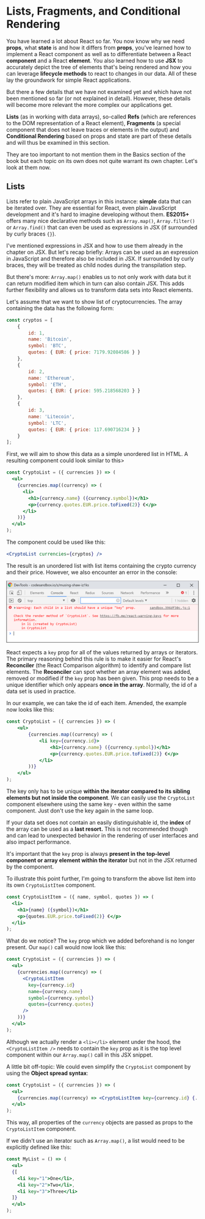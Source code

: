 # Lists, Fragments, and Conditional Rendering

You have learned a lot about React so far. You now know why we need **props**, what **state** is and how it differs from **props**, you've learned how to implement a React component as well as to differentiate between a React **component** and a React **element**. You also learned how to use **JSX** to accurately depict the tree of elements that's being rendered and how you can leverage **lifecycle methods** to react to changes in our data. All of these lay the groundwork for simple React applications.

But there a few details that we have not examined yet and which have not been mentioned so far \(or not explained in detail\). However, these details will become more relevant the more complex our applications get.

**Lists** \(as in working with data arrays\), so-called **Refs** \(which are references to the DOM representation of a React element\), **Fragments** \(a special component that does not leave traces or elements in the output\) and **Conditional Rendering** based on props and state are part of these details and will thus be examined in this section.

They are too important to not mention them in the Basics section of the book but each topic on its own does not quite warrant its own chapter. Let's look at them now.

## Lists

Lists refer to plain JavaScript arrays in this instance: **simple** data that can be iterated over. They are essential for React, even plain JavaScript development and it's hard to imagine developing without them. **ES2015+** offers many nice declarative methods such as `Array.map()`, `Array.filter()` or `Array.find()` that can even be used as expressions in JSX \(if surrounded by curly braces `{}`\).

I've mentioned expressions in JSX and how to use them already in the chapter on JSX. But let's recap briefly: Arrays can be used as an expression in JavaScript and therefore also be included in JSX. If surrounded by curly braces, they will be treated as child nodes  during the transpilation step.

But there's more: `Array.map()` enables us to not only work with data but it can return modified item which in turn can also contain JSX. This adds further flexibility and allows us to transform data sets into React elements.

Let's assume that we want to show  list of cryptocurrencies. The array containing the data has the following form:

```jsx
const cryptos = [
    {
        id: 1,
        name: 'Bitcoin',
        symbol: 'BTC',
        quotes: { EUR: { price: 7179.92084586 } }
    },
    {
        id: 2,
        name: 'Ethereum',
        symbol: 'ETH',
        quotes: { EUR: { price: 595.218568203 } }
    },
    {
        id: 3,
        name: 'Litecoin',
        symbol: 'LTC',
        quotes: { EUR: { price: 117.690716234 } }
    }
];
```

First, we will aim to show this data as a simple unordered list in HTML. A resulting component could look similar to this&gt;

```jsx
const CryptoList = ({ currencies }) => (
  <ul>
    {currencies.map((currency) => (
      <li>
        <h1>{currency.name} ({currency.symbol})</h1>
        <p>{currency.quotes.EUR.price.toFixed(2)} €</p>
      </li>
    ))}
  </ul>
);
```

The component could be used like this:

```jsx
<CryptoList currencies={cryptos} />
```

The result is an unordered list with list items containing the crypto currency and their price. However, we also encounter an error in the console:

![](../.gitbook/assets/react-missing-key.png)

React expects a `key` prop for all of the values returned by arrays or iterators. The primary reasoning behind this rule is to make it easier for React's **Reconciler** \(the React Comparison algorithm\) to identify and compare list elements. The **Reconciler** can spot whether an array element was added, removed or modified if the `key` prop has been given. This prop needs to be a unique identifier which only appears **once in the array**. Normally, the id of a data set is used in practice.

In our example, we can take the id of each item. Amended, the example now looks like this:

```jsx
const CryptoList = ({ currencies }) => (
    <ul>
        {currencies.map((currency) => (
            <li key={currency.id}>
                <h1>{currency.name} ({currency.symbol})</h1>
                <p>{currency.quotes.EUR.price.toFixed(2)} €</p>
            </li>
        ))}
    </ul>
);
```

The key only has to be unique **within the iterator compared to its sibling elements but not inside the component**. We can easily use the `CryptoList` component elsewhere using the same key - even within the same component. Just don't use the key again in the same loop.

If your data set does not contain an easily distinguishable id, the **index** of the array can be used as a **last resort.** This is not recommended though and can lead to unexpected behavior in the rendering of user interfaces and also impact performance.

It's important that the `key` prop is always **present in the top-level component or array element within the iterator** but not in the JSX returned by the component. 

To illustrate this point further, I'm going to transform the above list item into its own `CryptoListItem` component.

```jsx
const CryptoListItem = ({ name, symbol, quotes }) => (
  <li>
    <h1>{name} ({symbol})</h1>
    <p>{quotes.EUR.price.toFixed(2)} €</p>
  </li>
);
```

What do we notice? The `key` prop which we added beforehand is no longer present. Our `map()` call would now look like this:

```jsx
const CryptoList = ({ currencies }) => (
  <ul>
    {currencies.map((currency) => (
      <CryptoListItem
        key={currency.id}
        name={currency.name}
        symbol={currency.symbol}
        quotes={currency.quotes}
      />
    ))}
  </ul>
);
```

Although we actually render a `<li></li>` element under the hood, the `<CryptoListItem />` needs to contain the `key` prop as it is the top level component within our `Array.map()` call in this JSX snippet.

A little bit off-topic: We could even simplify the `CryptoList` component by using the **Object spread syntax**:

```jsx
const CryptoList = ({ currencies }) => (
  <ul>
    {currencies.map((currency) => <CryptoListItem key={currency.id} {...currency} />)}
  </ul>
);
```

This way, all properties of the `currency` objects are passed as props to the `CryptoListItem` component.

If we didn't use an iterator such as `Array.map()`, a list would need to be explicitly defined like this:

```jsx
const MyList = () => (
  <ul>
  {[
    <li key="1">One</li>,
    <li key="2">Two</li>,
    <li key="3">Three</li>
  ]}
  </ul>
);
```

